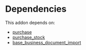 # Dependencies

This addon depends on:

- [purchase](https://github.com/bringout/oca-ocb-core/tree/156bd325ef4782b980ca23175711c453db07528e/odoo-bringout-oca-ocb-purchase)
- [purchase_stock](https://github.com/bringout/oca-ocb-warehouse/tree/ffbc26923f1cbb52ea57b79a3bc1781623af2ae9/odoo-bringout-oca-ocb-purchase_stock)
- [base_business_document_import](https://github.com/bringout/oca-edi)
